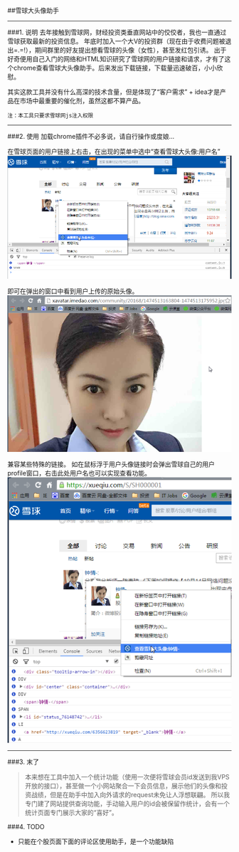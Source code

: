##雪球大头像助手
***

###1. 说明
去年接触到雪球网，财经投资类垂直网站中的佼佼者，我也一直通过雪球获取最新的投资信息。
年底时加入一个大V的投资群（现在由于收费问题被退出=.=!），期间群里的好友提出想看雪球的头像（女性），甚至发红包引诱。
出于好奇便用自己入门的网络和HTML知识研究了雪球网的用户链接和请求，才有了这个chrome查看雪球大头像助手。后来发出下载链接，下载量迅速破百，小小欣慰。

其实这款工具并没有什么高深的技术含量，但是体现了“客户需求” + idea才是产品在市场中最重要的催化剂，虽然这都不算产品。

`注：本工具只要求雪球网js注入权限`

***
###2. 使用
加载chrome插件不必多说，请自行操作或度娘...

在雪球页面的用户链接上右击，在出现的菜单中选中“查看雪球大头像:用户名”
![Alt text](guide_01.png)

即可在弹出的窗口中看到用户上传的原始头像。
![Alt text](guide_02.png)

兼容某些特殊的链接。
如在鼠标浮于用户头像链接时会弹出雪球自己的用户profile窗口，右击此处用户名也可以实现查看功能。
![Alt text](guide_03.png)

***
###3. 末了
>本来想在工具中加入一个统计功能（使用一次便将雪球会员id发送到我VPS开放的接口），甚至做一个小网站聚合一下会员信息，展示他们的头像和投资战绩，但是在助手中加入向外请求的request未免让人浮想联翩。
所以我专门建了网站提供查询功能，手动输入用户的id会被保留作统计，会有一个统计页面专门展示大家的“喜好”。

###4. TODO
+ 只能在个股页面下面的评论区使用助手，是一个功能缺陷